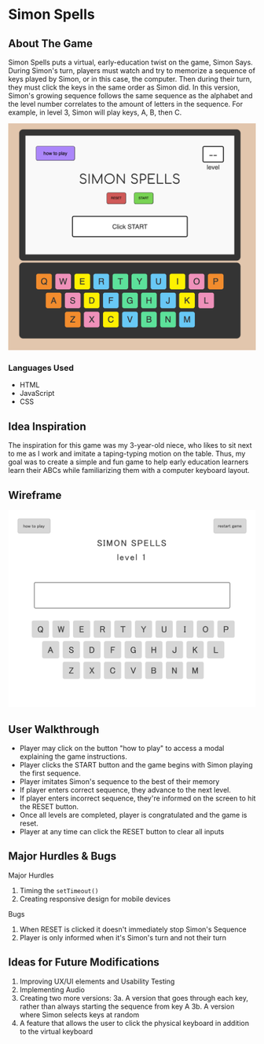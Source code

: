 # Simon Spells

## About The Game
Simon Spells puts a virtual, early-education twist on the game, Simon Says. During Simon's turn, players must watch and try to memorize a sequence of keys played by Simon, or in this case, the computer. Then during their turn, they must click the keys in the same order as Simon did. In this version, Simon's growing sequence follows the same sequence as the alphabet and the level number correlates to the amount of letters in the sequence. For example, in level 3, Simon will play keys, A, B, then C. 

<img src="img/Simon-spells-game-051421.png">

### Languages Used
- HTML
- JavaScript
- CSS


## Idea Inspiration
The inspiration for this game was my 3-year-old niece, who likes to sit next to me as I work and imitate a taping-typing motion on the table. Thus, my goal was to create a simple and fun game to help early education learners learn their ABCs while familiarizing them with a computer keyboard layout.


## Wireframe
<img src="img/kacieKomoto_simonSpells_wireframe_project1.png">


## User Walkthrough
- Player may click on the button "how to play" to access a modal explaining the game instructions.
- Player clicks the START button and the game begins with Simon playing the first sequence.
- Player imitates Simon's sequence to the best of their memory
- If player enters correct sequence, they advance to the next level.
- If player enters incorrect sequence, they're informed on the screen to hit the RESET button.
- Once all levels are completed, player is congratulated and the game is reset.
- Player at any time can click the RESET button to clear all inputs



## Major Hurdles & Bugs
Major Hurdles
1. Timing the ```setTimeout()```
2. Creating responsive design for mobile devices


Bugs
1. When RESET is clicked it doesn't immediately stop Simon's Sequence
2. Player is only informed when it's Simon's turn and not their turn

## Ideas for Future Modifications
1. Improving UX/UI elements and Usability Testing
2. Implementing Audio
3. Creating two more versions:
3a. A version that goes through each key, rather than always starting the sequence from key A
3b. A version where Simon selects keys at random
4. A feature that allows the user to click the physical keyboard in addition to the virtual keyboard